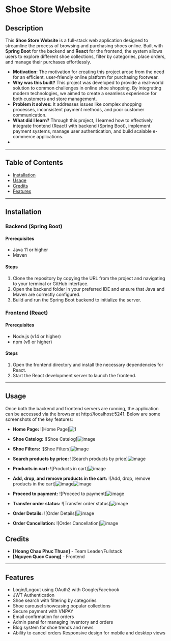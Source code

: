 # **Shoe Store Website**
## Description
This **Shoe Store Website** is a full-stack web application designed to streamline the process of browsing and purchasing shoes online. Built with **Spring Boot** for the backend and **React** for the frontend, the system allows users to explore different shoe collections, filter by categories, place orders, and manage their purchases effortlessly.

- **Motivation:** The motivation for creating this project arose from the need for an efficient, user-friendly online platform for purchasing footwear.
- **Why was this built?** This project was developed to provide a real-world solution to common challenges in online shoe shopping. By integrating modern technologies, we aimed to create a seamless experience for both customers and store management.
- **Problem it solves:** It addresses issues like complex shopping processes, inconsistent payment methods, and poor customer communication.
- **What did I learn?** Through this project, I learned how to effectively integrate frontend (React) with backend (Spring Boot), implement payment systems, manage user authentication, and build scalable e-commerce applications.
- 
----

## Table of Contents
- [Installation](#installation)
- [Usage](#usage)
- [Credits](#credits)
- [Features](#features)
  
---

## Installation

### Backend (Spring Boot)

#### Prerequisites
- Java 11 or higher
- Maven
  
#### Steps
1. Clone the repository by copying the URL from the project and navigating to your terminal or GitHub interface.
2. Open the backend folder in your preferred IDE and ensure that Java and Maven are correctly configured.
3. Build and run the Spring Boot backend to initialize the server.
   
### Frontend (React)

#### Prerequisites
- Node.js (v14 or higher)
- npm (v6 or higher)
  
#### Steps
1. Open the frontend directory and install the necessary dependencies for React.
2. Start the React development server to launch the frontend.

---

## Usage

Once both the backend and frontend servers are running, the application can be accessed via the browser at http://localhost:5241. Below are some screenshots of the key features:

- **Home Page:**
![Home Page]![1](https://github.com/user-attachments/assets/e7e7eb55-a3b4-4b3c-9446-e170c1fabb4f)



- **Shoe Catelog:**
![Shoe Catelog]![image](https://github.com/user-attachments/assets/f7f40335-4be7-4eb7-be07-6159e5b0085a)



- **Shoe Filters:**
![Shoe Filters]![image](https://github.com/user-attachments/assets/93147de4-6da0-40c8-859c-e75189bdc240)



- **Search products by price:**
![Search products by price]![image](https://github.com/user-attachments/assets/11979baa-9649-4f7c-b600-d5113af90c3f)



- **Products in cart:**
![Products in cart]![image](https://github.com/user-attachments/assets/286840e6-692c-44ec-b915-8cca32153ba6)



- **Add, drop, and remove products in the cart:**
![Add, drop, remove products in the cart]![image](https://github.com/user-attachments/assets/33e61482-80d1-4956-9a63-9f72bea97d3c)![image](https://github.com/user-attachments/assets/d9ee9733-6c43-4ef2-bca6-277dd1636f9a)



- **Proceed to payment:**
![Proceed to payment]![image](https://github.com/user-attachments/assets/73dd2ec8-7003-41be-a802-545bc5e63519)




- **Transfer order status:**
![Transfer order status]![image](https://github.com/user-attachments/assets/60584be5-d6bb-4a7e-aa63-3795500ef714)



- **Order Details:**
![Order Details]![image](https://github.com/user-attachments/assets/5a697d66-456f-495e-a3a5-f80c5f195926)



- **Order Cancellation:**
![Order Cancellation]![image](https://github.com/user-attachments/assets/e41c9222-2c69-4842-8530-28a45dfcfe2d)



## Credits
- **[Hoang Chau Phuc Thuan]** - Team Leader/Fullstack
- **[Nguyen Quoc Cuong]** - Frontend
---

## Features
- Login/Logout using OAuth2 with Google/Facebook
- JWT Authentication
- Shoe search with filtering by categories
- Shoe carousel showcasing popular collections
- Secure payment with VNPAY
- Email confirmation for orders
- Admin panel for managing inventory and orders
- Blog system for shoe trends and news
- Ability to cancel orders
Responsive design for mobile and desktop views
